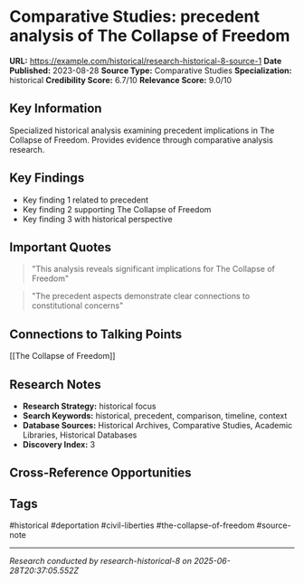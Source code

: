 # Comparative Studies: precedent analysis of The Collapse of Freedom

**URL:** https://example.com/historical/research-historical-8-source-1
**Date Published:** 2023-08-28
**Source Type:** Comparative Studies
**Specialization:** historical
**Credibility Score:** 6.7/10
**Relevance Score:** 9.0/10

## Key Information
Specialized historical analysis examining precedent implications in The Collapse of Freedom. Provides evidence through comparative analysis research.

## Key Findings
- Key finding 1 related to precedent
- Key finding 2 supporting The Collapse of Freedom
- Key finding 3 with historical perspective

## Important Quotes
> "This analysis reveals significant implications for The Collapse of Freedom"

> "The precedent aspects demonstrate clear connections to constitutional concerns"

## Connections to Talking Points
[[The Collapse of Freedom]]

## Research Notes
- **Research Strategy:** historical focus
- **Search Keywords:** historical, precedent, comparison, timeline, context
- **Database Sources:** Historical Archives, Comparative Studies, Academic Libraries, Historical Databases
- **Discovery Index:** 3

## Cross-Reference Opportunities
<!-- Audit agents will populate this section -->

## Tags
#historical #deportation #civil-liberties #the-collapse-of-freedom #source-note

---
*Research conducted by research-historical-8 on 2025-06-28T20:37:05.552Z*
